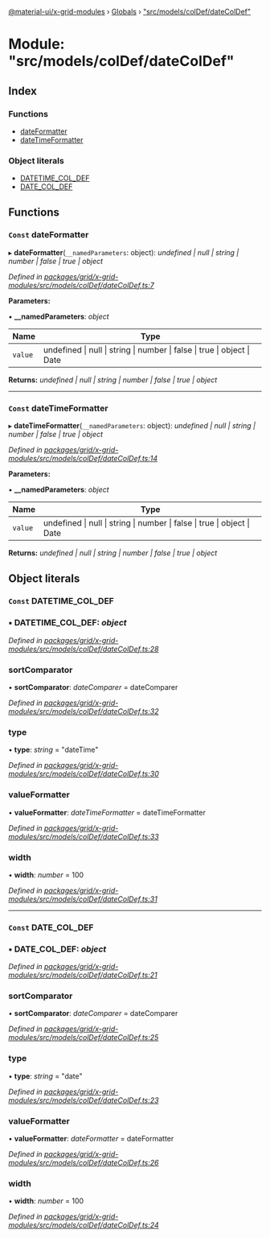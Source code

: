 [@material-ui/x-grid-modules](../README.md) › [Globals](../globals.md) › ["src/models/colDef/dateColDef"](_src_models_coldef_datecoldef_.md)

# Module: "src/models/colDef/dateColDef"

## Index

### Functions

* [dateFormatter](_src_models_coldef_datecoldef_.md#const-dateformatter)
* [dateTimeFormatter](_src_models_coldef_datecoldef_.md#const-datetimeformatter)

### Object literals

* [DATETIME_COL_DEF](_src_models_coldef_datecoldef_.md#const-datetime_col_def)
* [DATE_COL_DEF](_src_models_coldef_datecoldef_.md#const-date_col_def)

## Functions

### `Const` dateFormatter

▸ **dateFormatter**(`__namedParameters`: object): *undefined | null | string | number | false | true | object*

*Defined in [packages/grid/x-grid-modules/src/models/colDef/dateColDef.ts:7](https://github.com/mui-org/material-ui-x/blob/a679779/packages/grid/x-grid-modules/src/models/colDef/dateColDef.ts#L7)*

**Parameters:**

▪ **__namedParameters**: *object*

Name | Type |
------ | ------ |
`value` | undefined &#124; null &#124; string &#124; number &#124; false &#124; true &#124; object &#124; Date |

**Returns:** *undefined | null | string | number | false | true | object*

___

### `Const` dateTimeFormatter

▸ **dateTimeFormatter**(`__namedParameters`: object): *undefined | null | string | number | false | true | object*

*Defined in [packages/grid/x-grid-modules/src/models/colDef/dateColDef.ts:14](https://github.com/mui-org/material-ui-x/blob/a679779/packages/grid/x-grid-modules/src/models/colDef/dateColDef.ts#L14)*

**Parameters:**

▪ **__namedParameters**: *object*

Name | Type |
------ | ------ |
`value` | undefined &#124; null &#124; string &#124; number &#124; false &#124; true &#124; object &#124; Date |

**Returns:** *undefined | null | string | number | false | true | object*

## Object literals

### `Const` DATETIME_COL_DEF

### ▪ **DATETIME_COL_DEF**: *object*

*Defined in [packages/grid/x-grid-modules/src/models/colDef/dateColDef.ts:28](https://github.com/mui-org/material-ui-x/blob/a679779/packages/grid/x-grid-modules/src/models/colDef/dateColDef.ts#L28)*

###  sortComparator

• **sortComparator**: *dateComparer* = dateComparer

*Defined in [packages/grid/x-grid-modules/src/models/colDef/dateColDef.ts:32](https://github.com/mui-org/material-ui-x/blob/a679779/packages/grid/x-grid-modules/src/models/colDef/dateColDef.ts#L32)*

###  type

• **type**: *string* = "dateTime"

*Defined in [packages/grid/x-grid-modules/src/models/colDef/dateColDef.ts:30](https://github.com/mui-org/material-ui-x/blob/a679779/packages/grid/x-grid-modules/src/models/colDef/dateColDef.ts#L30)*

###  valueFormatter

• **valueFormatter**: *dateTimeFormatter* = dateTimeFormatter

*Defined in [packages/grid/x-grid-modules/src/models/colDef/dateColDef.ts:33](https://github.com/mui-org/material-ui-x/blob/a679779/packages/grid/x-grid-modules/src/models/colDef/dateColDef.ts#L33)*

###  width

• **width**: *number* = 100

*Defined in [packages/grid/x-grid-modules/src/models/colDef/dateColDef.ts:31](https://github.com/mui-org/material-ui-x/blob/a679779/packages/grid/x-grid-modules/src/models/colDef/dateColDef.ts#L31)*

___

### `Const` DATE_COL_DEF

### ▪ **DATE_COL_DEF**: *object*

*Defined in [packages/grid/x-grid-modules/src/models/colDef/dateColDef.ts:21](https://github.com/mui-org/material-ui-x/blob/a679779/packages/grid/x-grid-modules/src/models/colDef/dateColDef.ts#L21)*

###  sortComparator

• **sortComparator**: *dateComparer* = dateComparer

*Defined in [packages/grid/x-grid-modules/src/models/colDef/dateColDef.ts:25](https://github.com/mui-org/material-ui-x/blob/a679779/packages/grid/x-grid-modules/src/models/colDef/dateColDef.ts#L25)*

###  type

• **type**: *string* = "date"

*Defined in [packages/grid/x-grid-modules/src/models/colDef/dateColDef.ts:23](https://github.com/mui-org/material-ui-x/blob/a679779/packages/grid/x-grid-modules/src/models/colDef/dateColDef.ts#L23)*

###  valueFormatter

• **valueFormatter**: *dateFormatter* = dateFormatter

*Defined in [packages/grid/x-grid-modules/src/models/colDef/dateColDef.ts:26](https://github.com/mui-org/material-ui-x/blob/a679779/packages/grid/x-grid-modules/src/models/colDef/dateColDef.ts#L26)*

###  width

• **width**: *number* = 100

*Defined in [packages/grid/x-grid-modules/src/models/colDef/dateColDef.ts:24](https://github.com/mui-org/material-ui-x/blob/a679779/packages/grid/x-grid-modules/src/models/colDef/dateColDef.ts#L24)*
